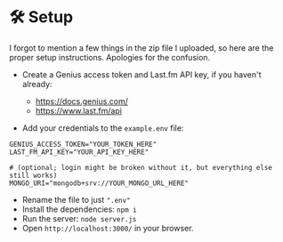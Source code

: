 # 🛠️ Setup

I forgot to mention a few things in the zip file I uploaded, so here are the
proper setup instructions. Apologies for the confusion.

- Create a Genius access token and Last.fm API key, if you haven't already:
    - https://docs.genius.com/
    - https://www.last.fm/api

- Add your credentials to the `example.env` file:

```
GENIUS_ACCESS_TOKEN="YOUR_TOKEN_HERE"
LAST_FM_API_KEY="YOUR_API_KEY_HERE"

# (optional; login might be broken without it, but everything else still works)
MONGO_URI="mongodb+srv://YOUR_MONGO_URL_HERE"
```

- Rename the file to just `".env"`
- Install the dependencies: `npm i`
- Run the server: `node server.js`
- Open `http://localhost:3000/` in your browser.